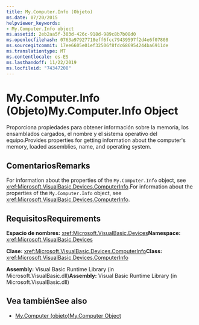 ```yaml
---
title: My.Computer.Info (Objeto)
ms.date: 07/20/2015
helpviewer_keywords:
- My.Computer.Info object
ms.assetid: 2eb2aa5f-303d-426c-918d-989c8b7b08d0
ms.openlocfilehash: 0763a97927718eff6fcc79439597f2d4e6f07808
ms.sourcegitcommit: 17ee6605e01ef32506f8fdc686954244ba6911de
ms.translationtype: MT
ms.contentlocale: es-ES
ms.lasthandoff: 11/22/2019
ms.locfileid: "74347208"
---
```

# <a name="mycomputerinfo-object"></a><span data-ttu-id="18832-102">My.Computer.Info (Objeto)</span><span class="sxs-lookup"><span data-stu-id="18832-102">My.Computer.Info Object</span></span>
<span data-ttu-id="18832-103">Proporciona propiedades para obtener información sobre la memoria, los ensamblados cargados, el nombre y el sistema operativo del equipo.</span><span class="sxs-lookup"><span data-stu-id="18832-103">Provides properties for getting information about the computer's memory, loaded assemblies, name, and operating system.</span></span>  
  
## <a name="remarks"></a><span data-ttu-id="18832-104">Comentarios</span><span class="sxs-lookup"><span data-stu-id="18832-104">Remarks</span></span>  
 <span data-ttu-id="18832-105">For information about the properties of the `My.Computer.Info` object, see <xref:Microsoft.VisualBasic.Devices.ComputerInfo>.</span><span class="sxs-lookup"><span data-stu-id="18832-105">For information about the properties of the `My.Computer.Info` object, see <xref:Microsoft.VisualBasic.Devices.ComputerInfo>.</span></span>  
  
## <a name="requirements"></a><span data-ttu-id="18832-106">Requisitos</span><span class="sxs-lookup"><span data-stu-id="18832-106">Requirements</span></span>  
 <span data-ttu-id="18832-107">**Espacio de nombres:** <xref:Microsoft.VisualBasic.Devices></span><span class="sxs-lookup"><span data-stu-id="18832-107">**Namespace:** <xref:Microsoft.VisualBasic.Devices></span></span>  
  
 <span data-ttu-id="18832-108">**Clase:** <xref:Microsoft.VisualBasic.Devices.ComputerInfo></span><span class="sxs-lookup"><span data-stu-id="18832-108">**Class:** <xref:Microsoft.VisualBasic.Devices.ComputerInfo></span></span>  
  
 <span data-ttu-id="18832-109">**Assembly:** Visual Basic Runtime Library (in Microsoft.VisualBasic.dll)</span><span class="sxs-lookup"><span data-stu-id="18832-109">**Assembly:** Visual Basic Runtime Library (in Microsoft.VisualBasic.dll)</span></span>  
  
## <a name="see-also"></a><span data-ttu-id="18832-110">Vea también</span><span class="sxs-lookup"><span data-stu-id="18832-110">See also</span></span>

- [<span data-ttu-id="18832-111">My.Computer (objeto)</span><span class="sxs-lookup"><span data-stu-id="18832-111">My.Computer Object</span></span>](../../../visual-basic/language-reference/objects/my-computer-object.md)
